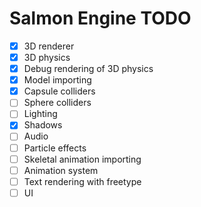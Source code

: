# Salmon Engine TODO

- [X] 3D renderer
- [X] 3D physics
- [X] Debug rendering of 3D physics
- [X] Model importing
- [X] Capsule colliders
- [ ] Sphere colliders
- [ ] Lighting
- [X] Shadows
- [ ] Audio
- [ ] Particle effects
- [ ] Skeletal animation importing
- [ ] Animation system
- [ ] Text rendering with freetype
- [ ] UI